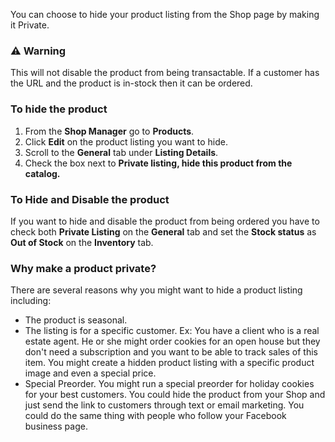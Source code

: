 You can choose to hide your product listing from the Shop page by making it Private.  

<section class="callout-red">
<h3>⚠ Warning</h3>
<p>This will not disable the product from being transactable.  If a customer has the URL and the product is in-stock then it can be ordered.</p>
</section>

### To hide the product

1. From the **Shop Manager** go to **Products**.
2. Click **Edit** on the product listing you want to hide.
3. Scroll to the **General** tab under **Listing Details**.
4. Check the box next to **Private listing, hide this product from the catalog.**

### To Hide and Disable the product

If you want to hide and disable the product from being ordered you have to check both **Private Listing** on the **General** tab and set the **Stock status** as **Out of Stock** on the **Inventory** tab.

### Why make a product private?

There are several reasons why you might want to hide a product listing including:

- The product is seasonal.
- The listing is for a specific customer.  Ex: You have a client who is a real estate agent. He or she might order cookies for an open house but they don't need a subscription and you want to be able to track sales of this item.  You might create a hidden product listing with a specific product image and even a special price. 
- Special Preorder.  You might run a special preorder for holiday cookies for your best customers.  You could hide the product from your Shop and just send the link to customers through text or email marketing.  You could do the same thing with people who follow your Facebook business page.